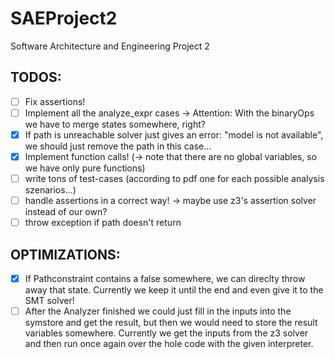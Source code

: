 # SAEProject2
Software Architecture and Engineering Project 2

TODOS:
------
- [ ] Fix assertions!
- [ ] Implement all the analyze_expr cases -> Attention: With the binaryOps we have to merge states somewhere, right?
- [x] If path is unreachable solver just gives an error: "model is not available", we should just remove the path in this case...
- [x] Implement function calls! (-> note that there are no global variables, so we have only pure functions)
- [ ] write tons of test-cases (according to pdf one for each possible analysis szenarios...)
- [ ] handle assertions in a correct way! -> maybe use z3's assertion solver instead of our own?
- [ ] throw exception if path doesn't return

OPTIMIZATIONS:
--------------
- [x] If Pathconstraint contains a false somewhere, we can direclty throw away that state. Currently we keep it until the end and even give it to the SMT solver!
- [ ] After the Analyzer finished we could just fill in the inputs into the symstore and get the result, but then we would need to store the result variables somewhere. Currently we get the inputs from the z3 solver and then run once again over the hole code with the given interpreter.
